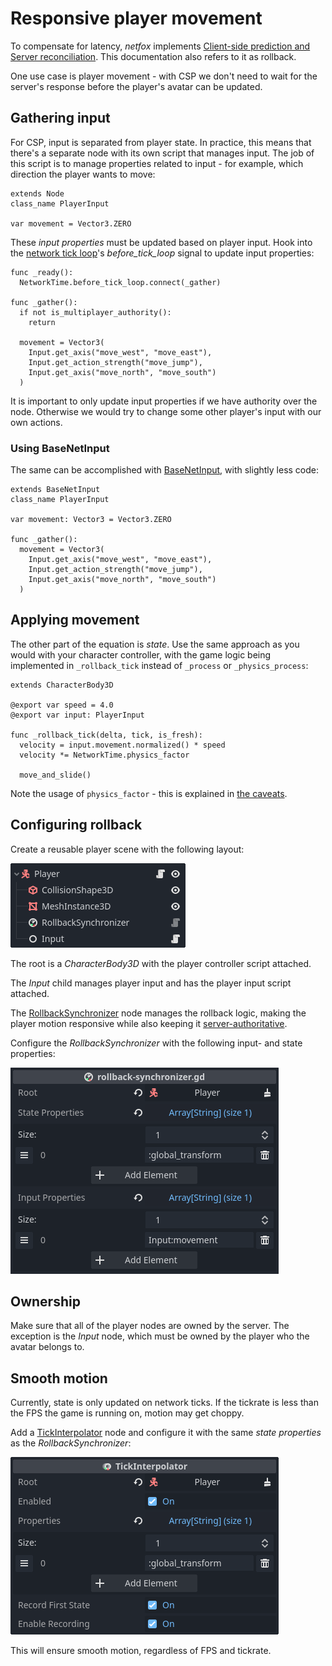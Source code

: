 # Responsive player movement

To compensate for latency, *netfox* implements [Client-side prediction and
Server reconciliation]. This documentation also refers to it as rollback.

One use case is player movement - with CSP we don't need to wait for the
server's response before the player's avatar can be updated.

## Gathering input

For CSP, input is separated from player state. In practice, this means that
there's a separate node with its own script that manages input. The job of this
script is to manage properties related to input - for example, which direction
the player wants to move:

```gdscript
extends Node
class_name PlayerInput

var movement = Vector3.ZERO
```

These *input properties* must be updated based on player input. Hook into the
[network tick loop]'s *before_tick_loop* signal to update input properties:

```gdscript
func _ready():
  NetworkTime.before_tick_loop.connect(_gather)

func _gather():
  if not is_multiplayer_authority():
    return

  movement = Vector3(
    Input.get_axis("move_west", "move_east"),
    Input.get_action_strength("move_jump"),
    Input.get_axis("move_north", "move_south")
  )
```

It is important to only update input properties if we have authority over the
node. Otherwise we would try to change some other player's input with our own
actions.

### Using BaseNetInput

The same can be accomplished with [BaseNetInput], with slightly less code:

```gdscript
extends BaseNetInput
class_name PlayerInput

var movement: Vector3 = Vector3.ZERO

func _gather():
  movement = Vector3(
    Input.get_axis("move_west", "move_east"),
    Input.get_action_strength("move_jump"),
    Input.get_axis("move_north", "move_south")
  )
```

## Applying movement

The other part of the equation is *state*. Use the same approach as you would
with your character controller, with the game logic being implemented in
`_rollback_tick` instead of `_process` or `_physics_process`:

```gdscript
extends CharacterBody3D

@export var speed = 4.0
@export var input: PlayerInput

func _rollback_tick(delta, tick, is_fresh):
  velocity = input.movement.normalized() * speed
  velocity *= NetworkTime.physics_factor

  move_and_slide()
```

Note the usage of `physics_factor` - this is explained in [the caveats].

## Configuring rollback

Create a reusable player scene with the following layout:

![Node layout](../assets/tutorial-nodes.png)

The root is a *CharacterBody3D* with the player controller script attached.

The *Input* child manages player input and has the player input script
attached.

The [RollbackSynchronizer] node manages the rollback logic, making the player
motion responsive while also keeping it [server-authoritative].

Configure the *RollbackSynchronizer* with the following input- and state
properties:

![RollbackSynchronizer settings](../assets/tutorial-rollback-settings.png)

## Ownership

Make sure that all of the player nodes are owned by the server. The exception
is the *Input* node, which must be owned by the player who the avatar belongs
to.

## Smooth motion

Currently, state is only updated on network ticks. If the tickrate is less than
the FPS the game is running on, motion may get choppy.

Add a [TickInterpolator] node and configure it with the same *state properties*
as the *RollbackSynchronizer*:

![TickInterpolator settings](../assets/tutorial-tick-interpolator-settings.png)

This will ensure smooth motion, regardless of FPS and tickrate.

[Client-side prediction and Server reconciliation]: https://www.gabrielgambetta.com/client-side-prediction-server-reconciliation.html
[BaseNetInput]: ../../netfox.extras/guides/base-net-input.md
[network tick loop]: ../guides/network-time.md#network-tick-loop
[RollbackSynchronizer]: ../nodes/rollback-synchronizer.md
[server-authoritative]: ../concepts/authoritative-servers.md
[the caveats]: ./rollback-caveats.md#characterbody-velocity
[TickInterpolator]: ../nodes/tick-interpolator.md
